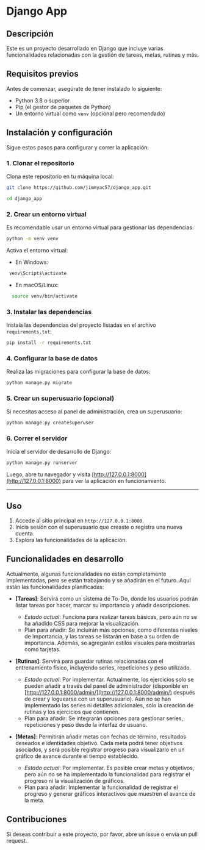 # Django App

## Descripción
Este es un proyecto desarrollado en Django que incluye varias funcionalidades relacionadas con la gestión de tareas, metas, rutinas y más.

## Requisitos previos
Antes de comenzar, asegúrate de tener instalado lo siguiente:
- Python 3.8 o superior
- Pip (el gestor de paquetes de Python)
- Un entorno virtual como `venv` (opcional pero recomendado)

## Instalación y configuración

Sigue estos pasos para configurar y correr la aplicación:

### 1. Clonar el repositorio
Clona este repositorio en tu máquina local:

```bash 
git clone https://github.com/jimmyac57/django_app.git 
```

```bash 
cd django_app
```

### 2. Crear un entorno virtual
Es recomendable usar un entorno virtual para gestionar las dependencias:
```bash 
python -m venv venv
```

Activa el entorno virtual:
- En Windows:
```bash
 venv\Scripts\activate
```
- En macOS/Linux:
```bash
  source venv/bin/activate
```

### 3. Instalar las dependencias
Instala las dependencias del proyecto listadas en el archivo `requirements.txt`:
```bash
pip install -r requirements.txt
```

### 4. Configurar la base de datos
Realiza las migraciones para configurar la base de datos:

```bash
python manage.py migrate
```

### 5. Crear un superusuario (opcional)
Si necesitas acceso al panel de administración, crea un superusuario:
```bash
python manage.py createsuperuser
```

### 6. Correr el servidor
Inicia el servidor de desarrollo de Django:

```bash
python manage.py runserver
```

Luego, abre tu navegador y visita [http://127.0.0.1:8000](http://127.0.0.1:8000) para ver la aplicación en funcionamiento.

---

## Uso
1. Accede al sitio principal en `http://127.0.0.1:8000`.
2. Inicia sesión con el superusuario que creaste o registra una nueva cuenta.
3. Explora las funcionalidades de la aplicación.

## Funcionalidades en desarrollo
Actualmente, algunas funcionalidades no están completamente implementadas, pero se están trabajando y se añadirán en el futuro. Aquí están las funcionalidades planificadas:

- **[Tareas]**: Servirá como un sistema de To-Do, donde los usuarios podrán listar tareas por hacer, marcar su importancia y añadir descripciones.

  - _Estado actual_: Funciona para realizar tareas básicas, pero aún no se ha añadido CSS para mejorar la visualización.
  - Plan para añadir: Se incluirán más opciones, como diferentes niveles de importancia, y las tareas se listarán en base a su orden de importancia. Además, se agregarán estilos visuales para mostrarlas como tarjetas.
- **[Rutinas]**: Servirá para guardar rutinas relacionadas con el entrenamiento físico, incluyendo series, repeticiones y peso utilizado.

  - _Estado actual_: Por implementar. Actualmente, los ejercicios solo se pueden añadir a través del panel de administrador (disponible en [http://127.0.0.1:8000/admin/](http://127.0.0.1:8000/admin/)
después de crear y loguearse con un superusuario). Aún no se han implementado las series ni detalles adicionales, solo la creación de rutinas y los ejercicios que contienen.
  - Plan para añadir: Se integrarán opciones para gestionar series, repeticiones y peso desde la interfaz de usuario.
- **[Metas]**: Permitirán añadir metas con fechas de término, resultados deseados e identidades objetivo. Cada meta podrá tener objetivos asociados, y será posible registrar progreso para visualizarlo en un gráfico de avance durante el tiempo establecido.

  - _Estado actual_: Por implementar. Es posible crear metas y objetivos, pero aún no se ha implementado la funcionalidad para registrar el progreso ni la visualización de gráficos.
  - Plan para añadir: Implementar la funcionalidad de registrar el progreso y generar gráficos interactivos que muestren el avance de la meta.


## Contribuciones
Si deseas contribuir a este proyecto, por favor, abre un issue o envía un pull request.

